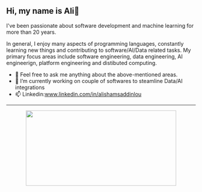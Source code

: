 ## Hi, my name is Ali👋

I've been passionate about software development and machine learning for more than 20 years.

In general, I enjoy many aspects of programming languages, constantly learning new things and contributing to software/AI/Data related tasks. My primary focus areas include software engineering, data engineering, AI engineerign, platform engineering and distibuted computing.

- 💬 Feel free to ask me anything about the above-mentioned areas.
- 🔭 I’m currently working on couple of softwares to steamline Data/AI integrations
- 📫 Linkedin:www.linkedin.com/in/alishamsaddinlou

<!--
<a href="https://github.com/alishams8/github-readme-stats">
  <img  width=400 height=300 align="center" src="https://github-readme-stats.vercel.app/api?username=alishams8&show_icons=true&theme=radical" />
</a>
-->
------------
<div align="center">
  <a  href="https://github.com/alishams8/github-readme-stats">
    <img  width=400 height=200 align="center" src="https://github-readme-stats.vercel.app/api/top-langs/?username=alishams8&hide_progress=False&theme=radical" />
  </a>
</div>

<!--
------------
  <div align="center">
        <a href="https://git.io/streak-stats" >
            <img src="https://streak-stats.demolab.com/?user=alishams8&theme=dark"  />
        </a>
    </div>
-->
